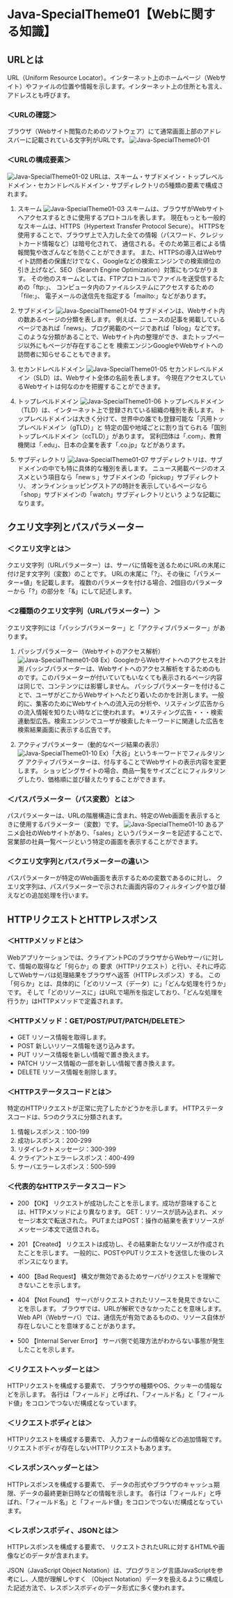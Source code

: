 # Java-SpecialTheme01【Webに関する知識】
## **URLとは**
URL（Uniform Resource Locator）。インターネット上のホームページ（Webサイト）やファイルの位置や情報を示します。インターネット上の住所とも言え、アドレスとも呼びます。
### ＜URLの確認＞
ブラウザ（Webサイト閲覧のためのソフトウェア）にて通常画面上部のアドレスバーに記載されている文字列がURLです。
![Java-SpecialTheme01-01](https://github.com/Kito-Java2307/Java-SpecialTheme01/assets/141001192/7f3468c7-637d-4aaa-9f71-57b9cefee7a3)
### ＜URLの構成要素＞
![Java-SpecialTheme01-02](https://github.com/Kito-Java2307/Java-SpecialTheme01/assets/141001192/f92e26b7-82b9-4bcc-8c51-9ca9d677847f)
URLは、スキーム・サブドメイン・トップレベルドメイン・セカンドレベルドメイン・サブディレクトリの5種類の要素で構成されます。

1. スキーム
![Java-SpecialTheme01-03](https://github.com/Kito-Java2307/Java-SpecialTheme01/assets/141001192/ac1356aa-8972-417c-b907-96d5aaeba215)
スキームは、ブラウザがWebサイトへアクセスするときに使用するプロトコルを表します。
現在もっとも一般的なスキームは、HTTPS（Hypertext Transfer Protocol Secure）。
HTTPSを使用することで、ブラウザ上で入力した全ての情報（パスワード、クレジットカード情報など）は暗号化されて、
通信される。そのため第三者による情報閲覧や改ざんなどを防ぐことができます。
また、HTTPSの導入はWebサイト訪問者の保護だけでなく、Googleなどの検索エンジンでの検索順位の
引き上げなど、SEO（Search Engine Optimization）対策にもつながります。
その他のスキームとしては、FTPプロトコルでファイルを送受信するための「ftp:」、
コンピュータ内のファイルシステムにアクセスするための「file:」、
電子メールの送信先を指定する「mailto:」などがあります。

1. サブドメイン
![Java-SpecialTheme01-04](https://github.com/Kito-Java2307/Java-SpecialTheme01/assets/141001192/39807054-7b7a-4a8a-ae7a-95c77189b72a)
サブドメインは、Webサイト内の数あるページの分類を表します。
例えば、ニュースの記事を掲載しているページであれば「news」、ブログ掲載のページであれば「blog」などです。
このような分類があることで、Webサイト内の整理ができ、またトップページ以外にもページが存在することを
検索エンジンGoogleやWebサイトへの訪問者に知らせることもできます。

1. セカンドレベルドメイン
![Java-SpecialTheme01-05](https://github.com/Kito-Java2307/Java-SpecialTheme01/assets/141001192/30df5784-a676-4de6-b8da-63abe3e549ae)
セカンドレベルドメイン（SLD）は、Webサイト全体の名前を表します。
今現在アクセスしているWebサイトは何なのかを把握することができます。

1. トップレベルドメイン
![Java-SpecialTheme01-06](https://github.com/Kito-Java2307/Java-SpecialTheme01/assets/141001192/52ff8762-5dea-48c1-815e-e0c7ecb6bdd8)
トップレベルドメイン（TLD）は、インターネット上で登録されている組織の種別を表します。
トップレベルドメインは大きく分けて、世界中の誰でも登録可能な「汎用トップレベルドメイン（gTLD）」と
特定の国や地域ごとに割り当てられる「国別トップレベルドメイン（ccTLD）」があります。
営利団体は「.com」、教育機関は「.edu」、日本の企業を表す「.co.jp」などがあります。

1. サブディレクトリ
![Java-SpecialTheme01-07](https://github.com/Kito-Java2307/Java-SpecialTheme01/assets/141001192/2bd7899e-3de0-4a54-9bbc-a8d7d0ff17c3)
サブディレクトリは、サブドメインの中でも特に具体的な種別を表します。
ニュース掲載ページのオススメという項目なら「newｓ」サブドメインの「pickup」サブディレクトリ、
オンラインショッピングストアの時計を表示しているページなら「shop」サブドメインの「watch」サブディレクトリという
ような記載になります。

## **クエリ文字列とパスパラメーター**
### ＜クエリ文字とは＞
クエリ文字列（URLパラメーター）は、サーバに情報を送るためにURLの末尾に付け足す文字列（変数）のことです。
URLの末尾に「?」、その後に「パラメーター=値」を記載します。
複数のパラメータを付ける場合、2個目のパラメーターから「?」の部分を「&」にして記述します。

### ＜2種類のクエリ文字列（URLパラメーター）＞
クエリ文字列には「パッシブパラメーター」と「アクティブパラメーター」があります。
1. パッシブパラメーター（Webサイトのアクセス解析）
![Java-SpecialTheme01-08](https://github.com/Kito-Java2307/Java-SpecialTheme01/assets/141001192/6d44a97a-04cd-47e3-8708-9d97ec68b059)
Ex）GoogleからWebサイトへのアクセスを計測
パッシブパラメーターは、Webサイトへのアクセス解析をするためのものです。このパラメーターが付いていてもいなくても表示されるページ内容は同じで、コンテンツには影響しません。
パッシブパラメーターを付けることで、ユーザがどこからWebサイトへたどり着いたのかを計測します。一般的に、集客のためにWebサイトへの流入元の分析や、リスティング広告からの流入情報を知りたい時などに使われます。
※リスティング広告・・・検索連動型広告。検索エンジンでユーザが検索したキーワードに関連した広告を検索結果画面に表示する広告です。

1. アクティブパラメーター（動的なページ結果の表示）
![Java-SpecialTheme01-10](https://github.com/Kito-Java2307/Java-SpecialTheme01/assets/141001192/029762e1-ce37-4f2a-91f6-a51878cf98f9)
Ex）「大谷」というキーワードでフィルタリング
アクティブパラメーターは、付与することでWebサイトの表示内容を変更します。
ショッピングサイトの場合、商品一覧をサイズごとにフィルタリングしたり、価格順に並び替えたりすることができます。

### ＜パスパラメーター（パス変数）とは＞
パスパラメーターは、URLの階層構造に含まれ、特定のWeb画面を表示するときに使用するパラメーター（変数）です。
![Java-SpecialTheme01-10](https://github.com/Kito-Java2307/Java-SpecialTheme01/assets/141001192/c4268cb3-c96e-41b4-8439-f7d331b530d5)
あるアニメ会社のWebサイトがあり、「sales」というパラメーターを記述することで、
営業部の社員一覧ページという特定の画面を表示することができます。

### ＜クエリ文字列とパスパラメーターの違い＞
パスパラメーターが特定のWeb画面を表示するための変数であるのに対し、
クエリ文字列は、パスパラメーターで示された画面内容のフィルタイングや並び替えなどの追加処理を行います。

## **HTTPリクエストとHTTPレスポンス**
### ＜HTTPメソッドとは＞
Webアプリケーションでは、クライアントPCのブラウザからWebサーバに対して、情報の取得など「何らか」の
要求（HTTPリクエスト）と行い、それに呼応してWebサーバは処理結果をブラウザへ返答（HTTPレスポンス）する。
この「何らか」とは、具体的に「どのリソース（データ）に」「どんな処理を行うか」です。
そして「どのリソースに」はURLで場所を指定しており、「どんな処理を行うか」はHTTPメソッドで定義されます。

### ＜HTTPメソッド：GET/POST/PUT/PATCH/DELETE＞
- GET
リソース情報を取得します。
- POST
新しいリソース情報を送り込みます。
- PUT
リソース情報を新しい情報で置き換えます。
- PATCH
リソース情報の一部を新しい情報で書き換えます。
- DELETE
リソース情報を削除します。

### ＜HTTPステータスコードとは＞
特定のHTTPリクエストが正常に完了したかどうかを示します。
HTTPステータスコードは、5つのクラスに分類されます。
1. 情報レスポンス：100-199
1. 成功レスポンス：200-299
1. リダイレクトメッセージ：300-399
1. クライアントエラーレスポンス：400-499
1. サーバエラーレスポンス：500-599

### ＜代表的なHTTPステータスコード＞
- 200
【OK】
リクエストが成功したことを示します。成功が意味することは、HTTPメソッドにより異なります。
GET：リソースが読み込まれ、メッセージ本文で転送された。
PUTまたはPOST：操作の結果を表すリソースがメッセージ本文で送信される。

- 201
【Created】
リクエストは成功し、その結果新たなリソースが作成されたことを示します。
一般的に、POSTやPUTリクエストを送信した後のレスポンスになります。

- 400
【Bad Request】
構文が無効であるためサーバがリクエストを理解できないことを示します。

- 404
【Not Found】
サーバがリクエストされたリソースを発見できないことを示します。
ブラウザでは、URLが解釈できなかったことを意味します。
Web API（Webサーバ）では、通信先が有効であるものの、リソース自体が存在しないことを意味することがあります。

- 500
【Internal Server Error】
サーバ側で処理方法がわからない事態が発生したことを示します。

### ＜リクエストヘッダーとは＞
HTTPリクエストを構成する要素で、
ブラウザの種類やOS、クッキーの情報などを示します。
各行は「フィールド」と呼ばれ、「フィールド名」と「フィールド値」をコロンでつないだ構成となっています。

### ＜リクエストボディとは＞
HTTPリクエストを構成する要素で、
入力フォームの情報などの追加情報です。
リクエストボディが存在しないHTTPリクエストもあります。

### ＜レスポンスヘッダーとは＞
HTTPレスポンスを構成する要素で、
データの形式やブラウザのキャッシュ期限、データの最終更新日時などの情報を示します。
各行は「フィールド」と呼ばれ、「フィールド名」と「フィールド値」をコロンでつないだ構成となっています。

### ＜レスポンスボディ、JSONとは＞
HTTPレスポンスを構成する要素で、
リクエストされたURLに対するHTMLや画像などのデータが含まれます。

JSON（JavaScript Object Notation）は、プログラミング言語JavaScriptを参考にし、人間が理解しやすく
（Object Notation）データを扱えるように構成した記述方法で、レスポンスボディのデータ形式に多く使われます。
















































